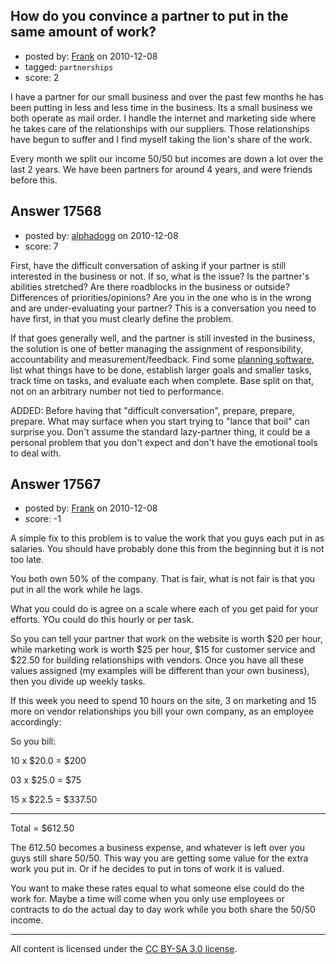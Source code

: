 ## How do you convince a partner to put in the same amount of work?

- posted by: [Frank](https://stackexchange.com/users/-1/4858-frank) on 2010-12-08
- tagged: `partnerships`
- score: 2

I have a partner for our small business and over the past few months he has been putting in less and less time in the business.  Its a small business we both operate as mail order.  I handle the internet and marketing side where he takes care of the relationships with our suppliers.  Those relationships have begun to suffer and I find myself taking the lion's share of the work.

Every month we split our income 50/50 but incomes are down a lot over the last 2 years.
We have been partners for around 4 years, and were friends before this.



## Answer 17568

- posted by: [alphadogg](https://stackexchange.com/users/-1/3197-alphadogg) on 2010-12-08
- score: 7

<p>First, have the difficult conversation of asking if your partner is still interested in the business or not. If so, what is the issue? Is the partner's abilities stretched? Are there roadblocks in the business or outside? Differences of priorities/opinions? Are you in the one who is in the wrong and are under-evaluating your partner? This is a conversation you need to have first, in that you must clearly define the problem.</p>

<p>If that goes generally well, and the partner is still invested in the business, the solution is one of better managing the assignment of responsibility, accountability and measurement/feedback. Find some <a href="http://pm-sherpa.com/solutions/" rel="nofollow">planning software</a>, list what things have to be done, establish larger goals and smaller tasks, track time on tasks, and evaluate each when complete. Base split on that, not on an arbitrary number not tied to performance.</p>

<p>ADDED: Before having that "difficult conversation", prepare, prepare, prepare. What may surface when you start trying to "lance that boil" can surprise you. Don't assume the standard lazy-partner thing, it could be a personal problem that you don't expect and don't have the emotional tools to deal with. </p>



## Answer 17567

- posted by: [Frank](https://stackexchange.com/users/-1/4858-frank) on 2010-12-08
- score: -1

A simple fix to this problem is to value the work that you guys each put in as salaries.  You should have probably done this from the beginning but it is not too late.

You both own 50% of the company.  That is fair, what is not fair is that you put in all the work while he lags.

What you could do is agree on a scale where each of you get paid for your efforts.
YOu could do this hourly or per task.

So you can tell your partner that work on the website is worth $20 per hour, while marketing work is worth $25 per hour, $15 for customer service and $22.50 for building relationships with vendors.  Once you have all these values assigned (my examples will be different than your own business), then you divide up weekly tasks. 

If this week you need to spend 10 hours on the site, 3 on marketing and 15 more on vendor relationships you bill your own company, as an employee accordingly:

So you bill:

10 x $20.0 =  $200

03 x $25.0 =  $75

15 x $22.5 =  $337.50

--------------------
Total = $612.50

The 612.50 becomes a business expense, and whatever is left over you guys still share 50/50.  This way you are getting some value for the extra work you put in.  Or if he decides to put in tons of work it is valued.

You want to make these rates equal to what someone else could do the work for. 
Maybe a time will come when you only use employees or contracts to do the actual day to day work while you both share the 50/50 income.  






---

All content is licensed under the [CC BY-SA 3.0 license](https://creativecommons.org/licenses/by-sa/3.0/).
